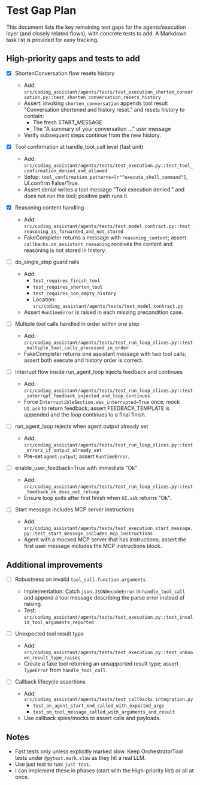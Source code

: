 # Test Gap Plan

This document lists the key remaining test gaps for the agents/execution layer (and closely related flows), with concrete tests to add. A Markdown task list is provided for easy tracking.


## High-priority gaps and tests to add

- [x] ShortenConversation flow resets history
  - Add: `src/coding_assistant/agents/tests/test_execution_shorten_conversation.py::test_shorten_conversation_resets_history`
  - Assert: invoking `shorten_conversation` appends tool result "Conversation shortened and history reset." and resets history to contain:
    - The fresh START_MESSAGE
    - The "A summary of your conversation …" user message
  - Verify subsequent steps continue from the new history.

- [x] Tool confirmation at handle_tool_call level (fast unit)
  - Add: `src/coding_assistant/agents/tests/test_execution.py::test_tool_confirmation_denied_and_allowed`
  - Setup: `tool_confirmation_patterns=[r"^execute_shell_command"]`, UI.confirm False/True.
  - Assert denial writes a tool message "Tool execution denied." and does not run the tool; positive path runs it.

- [x] Reasoning content handling
  - Add: `src/coding_assistant/agents/tests/test_model_contract.py::test_reasoning_is_forwarded_and_not_stored`
  - FakeCompleter returns a message with `reasoning_content`; assert `callbacks.on_assistant_reasoning` receives the content and reasoning is not stored in history.

- [ ] do_single_step guard rails
  - Add:
    - `test_requires_finish_tool`
    - `test_requires_shorten_tool`
    - `test_requires_non_empty_history`
    - Location: `src/coding_assistant/agents/tests/test_model_contract.py`
  - Assert `RuntimeError` is raised in each missing precondition case.

- [ ] Multiple tool calls handled in order within one step
  - Add: `src/coding_assistant/agents/tests/test_run_loop_slices.py::test_multiple_tool_calls_processed_in_order`
  - FakeCompleter returns one assistant message with two tool calls; assert both execute and history order is correct.

- [ ] Interrupt flow inside run_agent_loop injects feedback and continues
  - Add: `src/coding_assistant/agents/tests/test_run_loop_slices.py::test_interrupt_feedback_injected_and_loop_continues`
  - Force `InterruptibleSection.was_interrupted=True` once; mock `UI.ask` to return feedback; assert FEEDBACK_TEMPLATE is appended and the loop continues to a final finish.

- [ ] run_agent_loop rejects when agent.output already set
  - Add: `src/coding_assistant/agents/tests/test_run_loop_slices.py::test_errors_if_output_already_set`
  - Pre-set `agent.output`; assert `RuntimeError`.

- [ ] enable_user_feedback=True with immediate "Ok"
  - Add: `src/coding_assistant/agents/tests/test_run_loop_slices.py::test_feedback_ok_does_not_reloop`
  - Ensure loop exits after first finish when `UI.ask` returns "Ok".

- [ ] Start message includes MCP server instructions
  - Add: `src/coding_assistant/agents/tests/test_execution_start_message.py::test_start_message_includes_mcp_instructions`
  - Agent with a mocked MCP server that has instructions; assert the first user message includes the MCP instructions block.

## Additional improvements

- [ ] Robustness on invalid `tool_call.function.arguments`
  - Implementation: Catch `json.JSONDecodeError` in `handle_tool_call` and append a tool message describing the parse error instead of raising.
  - Test: `src/coding_assistant/agents/tests/test_execution.py::test_invalid_tool_arguments_reported`

- [ ] Unexpected tool result type
  - Add: `src/coding_assistant/agents/tests/test_execution.py::test_unknown_result_type_raises`
  - Create a fake tool returning an unsupported result type; assert `TypeError` from `handle_tool_call`.

- [ ] Callback lifecycle assertions
  - Add: `src/coding_assistant/agents/tests/test_callbacks_integration.py`
    - `test_on_agent_start_end_called_with_expected_args`
    - `test_on_tool_message_called_with_arguments_and_result`
  - Use callback spies/mocks to assert calls and payloads.

## Notes

- Fast tests only unless explicitly marked slow. Keep OrchestratorTool tests under `@pytest.mark.slow` as they hit a real LLM.
- Use just test to run: `just test`.
- I can implement these in phases (start with the High-priority list) or all at once.
